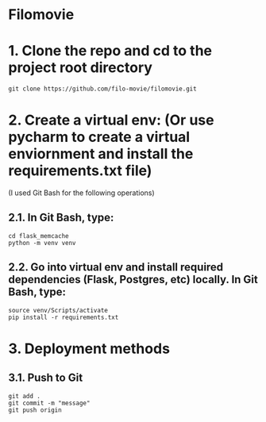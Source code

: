 # Filomovie


# 1. Clone the repo and cd to the project root directory
```
git clone https://github.com/filo-movie/filomovie.git
```


# 2. Create a virtual env: (Or use pycharm to create a virtual enviornment and install the requirements.txt file)

(I used Git Bash for the following operations)

## 2.1. In Git Bash, type: 
```
cd flask_memcache
python -m venv venv
```

## 2.2. Go into virtual env and install required dependencies (Flask, Postgres, etc) locally. In Git Bash, type:
```
source venv/Scripts/activate
pip install -r requirements.txt
```

# 3. Deployment methods

## 3.1. Push to Git
```
git add .
git commit -m "message"
git push origin 
``` 

